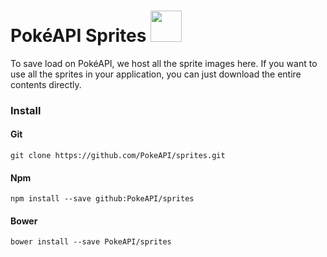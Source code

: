 # PokéAPI Sprites <img src='https://veekun.com/dex/media/pokemon/global-link/235.png' height=50px/>

To save load on PokéAPI, we host all the sprite images here.
If you want to use all the sprites in your application, you can just download the entire contents directly.

### Install

#### Git
```
git clone https://github.com/PokeAPI/sprites.git
```

#### Npm
```
npm install --save github:PokeAPI/sprites
```

#### Bower
```
bower install --save PokeAPI/sprites
```

